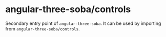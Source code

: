 # angular-three-soba/controls

Secondary entry point of `angular-three-soba`. It can be used by importing from `angular-three-soba/controls`.
